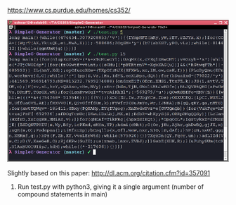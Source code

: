 https://www.cs.purdue.edu/homes/cs352/

![Example](/example.png)

Slightly based on this paper: http://dl.acm.org/citation.cfm?id=357091

1. Run test.py with python3, giving it a single argument (number of compound statements in main)
